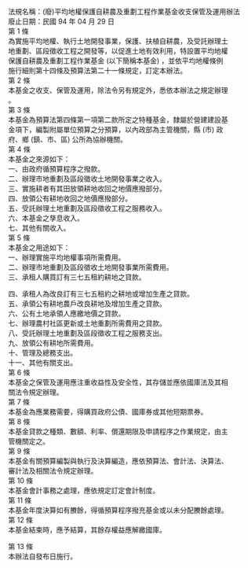法規名稱：(廢)平均地權保護自耕農及重劃工程作業基金收支保管及運用辦法  
廢止日期：民國 94 年 04 月 29 日  
第 1 條  
為實施平均地權、執行土地開發事業，保護、扶植自耕農，及受託辦理土  
地重劃、區段徵收工程之開發等，以促進土地有效利用，特設置平均地權  
保護自耕農及重劃工程作業基金 (以下簡稱本基金) ，並依平均地權條例  
施行細則第十四條及預算法第二十一條規定，訂定本辦法。  
第 2 條  
本基金之收支、保管及運用，除法令另有規定外，悉依本辦法之規定辦理  
。  
第 3 條  
本基金為預算法第四條第一項第二款所定之特種基金，隸屬於營建建設基  
金項下，編製附屬單位預算之分預算，以內政部為主管機關，縣 (市) 政  
府、鄉 (鎮、市、區) 公所為協辦機關。  
第 4 條  
本基金之來源如下：  
一、由政府循預算程序之撥款。  
二、辦理市地重劃及區段徵收土地開發事業之收入。  
三、實施耕者有其田放領耕地收回之地價應撥部分。  
四、放領公有耕地收回之地價應撥部分。  
五、受託辦理土地重劃及區段徵收工程之服務收入。  
六、本基金之孳息收入。  
七、其他有關收入。  
第 5 條  
本基金之用途如下：  
一、辦理實施平均地權事項所需費用。  
二、辦理市地重劃及區段徵收土地開發事業所需費用。  
三、承租人購買訂有三七五租約耕地之貸款。  


四、承租人為改良訂有三七五租約之耕地或增加生產之貸款。  
五、承領公有耕地農戶改良耕地及增加生產之貸款。  
六、公有土地承領人應繳地價之貸款。  
七、辦理農村社區更新或土地重劃所需費用之貸款。  
八、受託辦理土地重劃及區段徵收工程之服務支出。  
九、放領公有耕地所需費用。  
十、管理及總務支出。  
十一、其他有關支出。  
第 6 條  
本基金之保管及運用應注重收益性及安全性，其存儲並應依國庫法及其相  
關法令規定辦理。  
第 7 條  
本基金為應業務需要，得購買政府公債、國庫券或其他短期票券。  
第 8 條  
本基金貸款之種類、數額、利率、償還期限及申請程序之作業規定，由主  
管機關定之。  
第 9 條  
本基金有關預算編製與執行及決算編造，應依預算法、會計法、決算法、  
審計法及相關法令規定辦理。  
第 10 條  
本基金會計事務之處理，應依規定訂定會計制度。  
第 11 條  
本基金年度決算如有賸餘，得循預算程序撥充基金或以未分配賸餘處理。  
第 12 條  
本基金結束時，應予結算，其餘存權益應解繳國庫。  


第 13 條  
本辦法自發布日施行。  


